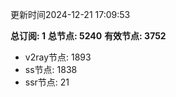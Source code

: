 更新时间2024-12-21 17:09:53

**总订阅: 1**
**总节点: 5240**
**有效节点: 3752**
- v2ray节点: 1893
- ss节点: 1838
- ssr节点: 21
